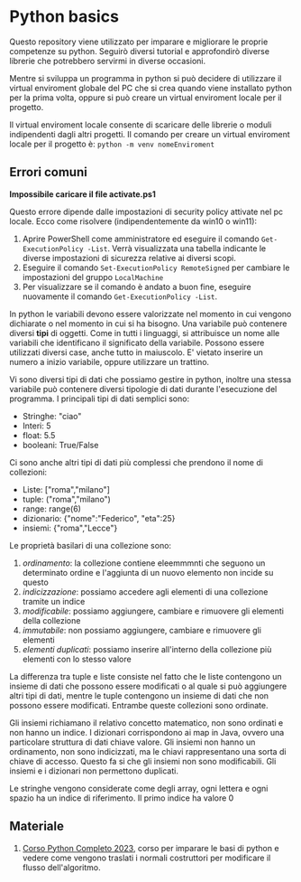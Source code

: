 # Python basics

Questo repository viene utilizzato per imparare e migliorare le proprie competenze su python. Seguirò diversi tutorial e approfondirò diverse librerie
che potrebbero servirmi in diverse occasioni.

Mentre si sviluppa un programma in python si può decidere di utilizzare il virtual enviroment globale del PC che si crea quando viene
installato python per la prima volta, oppure si può creare un virtual enviroment locale per il progetto. 

Il virtual enviroment locale consente di scaricare delle librerie o moduli indipendenti dagli altri progetti. Il comando per 
creare un virtual enviroment locale per il progetto è: ```python -m venv nomeEnviroment``` 

## Errori comuni

**Impossibile caricare il file activate.ps1**

Questo errore dipende dalle impostazioni di security policy attivate nel pc locale. Ecco come risolvere (indipendentemente da win10 o win11):
1. Aprire PowerShell come amministratore ed eseguire il comando ```Get-ExecutionPolicy -List```. Verrà visualizzata una tabella indicante le diverse impostazioni di sicurezza relative ai diversi scopi.
2. Eseguire il comando ```Set-ExecutionPolicy RemoteSigned``` per cambiare le impostazioni del gruppo ```LocalMachine```
3. Per visualizzare se il comando è andato a buon fine, eseguire nuovamente il comando ```Get-ExecutionPolicy -List```.

In python le variabili devono essere valorizzate nel momento in cui vengono dichiarate o nel momento in cui si ha bisogno. Una variabile 
può contenere diversi **tipi** di oggetti. Come in tutti i linguaggi, si attribuisce un nome alle variabili che identificano il significato della 
variabile. Possono essere utilizzati diversi case, anche tutto in maiuscolo. E' vietato inserire un numero a inizio variabile, oppure utilizzare un trattino.

Vi sono diversi tipi di dati che possiamo gestire in python, inoltre una stessa variabile può contenere diversi tipologie di dati durante l'esecuzione 
del programma. I principali tipi di dati semplici sono:

- Stringhe: "ciao"
- Interi: 5
- float: 5.5
- booleani: True/False

Ci sono anche altri tipi di dati più complessi che prendono il nome di collezioni:

- Liste: ["roma","milano"]
- tuple: ("roma","milano")
- range: range(6)
- dizionario: {"nome":"Federico", "eta":25}
- insiemi: {"roma","Lecce"}

Le proprietà basilari di una collezione sono:
1. _ordinamento_: la collezione contiene eleemmmnti che seguono un determinato ordine e l'aggiunta di un nuovo elemento non incide su questo
2. _indicizzazione_: possiamo accedere agli elementi di una collezione tramite un indice
3. _modificabile_: possiamo aggiungere, cambiare e rimuovere gli elementi della collezione
4. _immutabile_: non possiamo aggiungere, cambiare e rimuovere gli elementi
5. _elementi duplicati_: possiamo inserire all'interno della collezione più elementi con lo stesso valore

La differenza tra tuple e liste consiste nel fatto che le liste contengono un insieme di dati che possono essere modificati o al quale si può 
aggiungere altri tipi di dati, mentre le tuple contengono un insieme di dati che non possono essere modificati. Entrambe queste collezioni sono ordinate.

Gli insiemi richiamano il relativo concetto matematico, non sono ordinati e non hanno un indice. I dizionari corrispondono ai map in Java,
ovvero una particolare struttura di dati chiave valore.
Gli insiemi non hanno un ordinamento, non sono indicizzati, ma le chiavi rappresentano una 
sorta di chiave di accesso. Questo fa si che gli insiemi non sono modificabili. Gli insiemi e i dizionari non permettono duplicati.

Le stringhe vengono considerate come degli array, ogni lettera e ogni spazio ha un indice di riferimento. Il primo indice 
ha valore 0


## Materiale

1. [Corso Python Completo 2023](https://www.youtube.com/watch?v=n093-I6K_oQ&list=PLP5MAKLy8lP8FAytdm2ncZbPioA9A2SgF), corso per imparare le basi di python e vedere come vengono traslati i normali 
costruttori per modificare il flusso dell'algoritmo.
